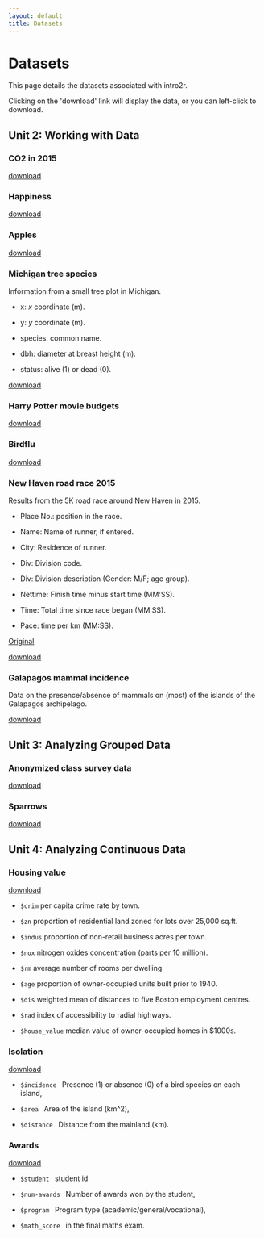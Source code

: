 ```yaml
---
layout: default
title: Datasets
---
```


# Datasets

This page details the datasets associated with intro2r.

Clicking on the 'download' link will display the data, or you can left-click to download.


## Unit 2: Working with Data

### CO2 in 2015

[download](../data/CO2_2015.txt)

### Happiness

[download](../data/happiness.csv)

### Apples

[download](../data/apples.txt)

### Michigan tree species

Information from a small tree plot in Michigan.

 - x: *x* coordinate (m).
 
 - y: *y* coordinate (m).
 
 - species: common name.
 
 - dbh: diameter at breast height (m).
 
 - status: alive (1) or dead (0).

[download](../data/treespecies_dirtydata.txt)

### Harry Potter movie budgets

[download](harry-potter-movies.txt)


### Birdflu

[download](../data/birdflu.xls)

### New Haven road race 2015

Results from the 5K road race around New Haven in 2015.

 - Place No.: position in the race.
 
 - Name: Name of runner, if entered.
 
 - City: Residence of runner.
 
 - Div: Division code.
 
 - Div: Division description (Gender: M/F; age group).
 
 - Nettime: Finish time minus start time (MM:SS).
 
 - Time: Total time since race began (MM:SS).    
 
 - Pace: time per km (MM:SS).

[Original](http://www.newhavenroadrace.org/wp-content/uploads/2015/03/NH16-5k-Overall.txt)

[download](../data/NH16-5k-Overall.txt)


### Galapagos mammal incidence

Data on the presence/absence of mammals on (most) of the islands of the Galapagos archipelago.

[download](../data/galapagos_mammals.csv)


## Unit 3: Analyzing Grouped Data

### Anonymized class survey data

[download](../data/class_survey.txt)

### Sparrows

[download](../data/sparrows.txt)


## Unit 4: Analyzing Continuous Data

### Housing value

[download](../data/housing_value.txt)

  - `$crim`  per capita crime rate by town.

  - `$zn` proportion of residential land zoned for lots over 25,000 sq.ft.

  - `$indus` proportion of non-retail business acres per town.

  - `$nox` nitrogen oxides concentration (parts per 10 million).

  - `$rm`  average number of rooms per dwelling.

  - `$age`  proportion of owner-occupied units built prior to 1940.

  - `$dis`  weighted mean of distances to five Boston employment centres.

  - `$rad`  index of accessibility to radial highways.

  - `$house_value`  median value of owner-occupied homes in $1000s.


### Isolation

[download](../data/isolation.txt)

 - `$incidence `  Presence (1) or absence (0) of a bird species on each island,
 
 - `$area ` Area of the island (km^2),
 
 - `$distance ` Distance from the mainland (km).
 
 
### Awards

[download](../data/poisson-awards.txt)

 - `$student ` student id
 
 - `$num-awards ` Number of awards won by the student,
 
 - `$program ` Program type (academic/general/vocational),
 
 - `$math_score ` in the final maths exam.
 
